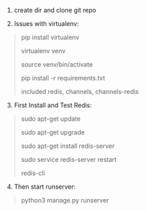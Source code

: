 1. create dir and clone git repo

2. Issues with virtualenv:
> pip install virtualenv
> 
> virtualenv venv
> 
> source venv/bin/activate
> 
> pip install -r requirements.txt
> 
> included redis, channels, channels-redis

3. First Install and Test Redis:
> sudo apt-get update
> 
> sudo apt-get upgrade
> 
> sudo apt-get install redis-server
> 
> sudo service redis-server restart
> 
> redis-cli

4. Then start runserver:
> python3 manage.py runserver